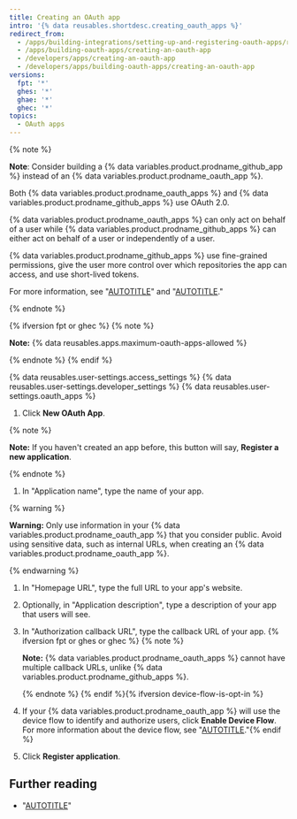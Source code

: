 ```yaml
---
title: Creating an OAuth app
intro: '{% data reusables.shortdesc.creating_oauth_apps %}'
redirect_from:
  - /apps/building-integrations/setting-up-and-registering-oauth-apps/registering-oauth-apps
  - /apps/building-oauth-apps/creating-an-oauth-app
  - /developers/apps/creating-an-oauth-app
  - /developers/apps/building-oauth-apps/creating-an-oauth-app
versions:
  fpt: '*'
  ghes: '*'
  ghae: '*'
  ghec: '*'
topics:
  - OAuth apps
---
```


{% note %}

**Note**: Consider building a {% data variables.product.prodname_github_app %} instead of an {% data variables.product.prodname_oauth_app %}.

Both {% data variables.product.prodname_oauth_apps %} and {% data variables.product.prodname_github_apps %} use OAuth 2.0.

{% data variables.product.prodname_oauth_apps %} can only act on behalf of a user while {% data variables.product.prodname_github_apps %} can either act on behalf of a user or independently of a user.

{% data variables.product.prodname_github_apps %} use fine-grained permissions, give the user more control over which repositories the app can access, and use short-lived tokens.

For more information, see "[AUTOTITLE](/apps/oauth-apps/building-oauth-apps/differences-between-github-apps-and-oauth-apps)" and "[AUTOTITLE](/apps/creating-github-apps/setting-up-a-github-app/about-creating-github-apps)."

{% endnote %}

{% ifversion fpt or ghec %}
{% note %}

  **Note:** {% data reusables.apps.maximum-oauth-apps-allowed %}

{% endnote %}
{% endif %}

{% data reusables.user-settings.access_settings %}
{% data reusables.user-settings.developer_settings %}
{% data reusables.user-settings.oauth_apps %}
1. Click **New OAuth App**.

  {% note %}

  **Note:** If you haven't created an app before, this button will say, **Register a new application**.

  {% endnote %}
1. In "Application name", type the name of your app.

  {% warning %}

  **Warning:**  Only use information in your {% data variables.product.prodname_oauth_app %} that you consider public. Avoid using sensitive data, such as internal URLs, when creating an {% data variables.product.prodname_oauth_app %}.

  {% endwarning %}

1. In "Homepage URL", type the full URL to your app's website.
1. Optionally, in "Application description", type a description of your app that users will see.
1. In "Authorization callback URL", type the callback URL of your app.
{% ifversion fpt or ghes or ghec %}
   {% note %}

   **Note:** {% data variables.product.prodname_oauth_apps %} cannot have multiple callback URLs, unlike {% data variables.product.prodname_github_apps %}.

   {% endnote %}
{% endif %}{% ifversion device-flow-is-opt-in %}
1. If your {% data variables.product.prodname_oauth_app %} will use the device flow to identify and authorize users, click **Enable Device Flow**. For more information about the device flow, see "[AUTOTITLE](/apps/oauth-apps/building-oauth-apps/authorizing-oauth-apps#device-flow)."{% endif %}
1. Click **Register application**.

## Further reading

- "[AUTOTITLE](/apps/oauth-apps/maintaining-oauth-apps/modifying-an-oauth-app)"
